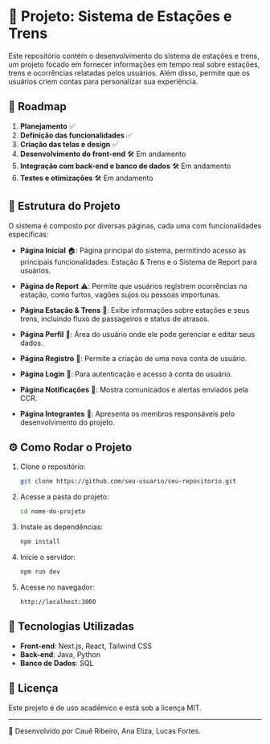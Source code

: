 # 📌 Projeto: Sistema de Estações e Trens

Este repositório contém o desenvolvimento do sistema de estações e trens, um projeto focado em fornecer informações em tempo real sobre estações, trens e ocorrências relatadas pelos usuários. Além disso, permite que os usuários criem contas para personalizar sua experiência.

## 🚀 Roadmap

1. **Planejamento** ✅
2. **Definição das funcionalidades** ✅
3. **Criação das telas e design** ✅
4. **Desenvolvimento do front-end** 🛠️ Em andamento
5. **Integração com back-end e banco de dados** 🛠️ Em andamento
6. **Testes e otimizações** 🛠️ Em andamento

## 📂 Estrutura do Projeto

O sistema é composto por diversas páginas, cada uma com funcionalidades específicas:

-   **Página Inicial** 🏠: Página principal do sistema, permitindo acesso às principais funcionalidades: Estação & Trens e o Sistema de Report para usuários.

-   **Página de Report** ⚠️: Permite que usuários registrem ocorrências na estação, como furtos, vagões sujos ou pessoas importunas.
-   **Página Estação & Trens** 🚆: Exibe informações sobre estações e seus trens, incluindo fluxo de passageiros e status de atrasos.
-   **Página Perfil** 👤: Área do usuário onde ele pode gerenciar e editar seus dados.
-   **Página Registro** 📝: Permite a criação de uma nova conta de usuário.
-   **Página Login** 🔑: Para autenticação e acesso à conta do usuário.
-   **Página Notificações** 📢: Mostra comunicados e alertas enviados pela CCR.
-   **Página Integrantes** 👥: Apresenta os membros responsáveis pelo desenvolvimento do projeto.

## ⚙️ Como Rodar o Projeto

1. Clone o repositório:
    ```sh
    git clone https://github.com/seu-usuario/seu-repositorio.git
    ```
2. Acesse a pasta do projeto:
    ```sh
    cd nome-do-projeto
    ```
3. Instale as dependências:
    ```sh
    npm install
    ```
4. Inicie o servidor:
    ```sh
    npm run dev
    ```
5. Acesse no navegador:
    ```
    http://localhost:3000
    ```

## 📌 Tecnologias Utilizadas

-   **Front-end**: Next.js, React, Tailwind CSS
-   **Back-end**: Java, Python
-   **Banco de Dados**: SQL

## 📜 Licença

Este projeto é de uso acadêmico e está sob a licença MIT.

---

🔹 Desenvolvido por Cauê Ribeiro, Ana Eliza, Lucas Fortes.
